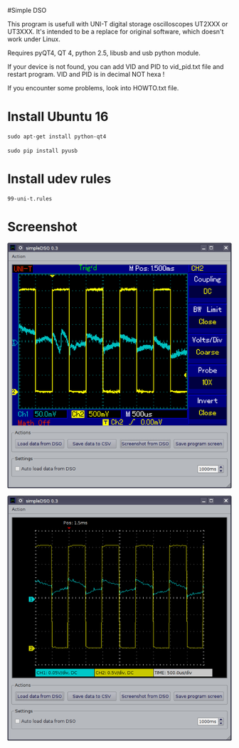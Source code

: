 #Simple DSO

This program is usefull with UNI-T digital storage oscilloscopes UT2XXX or UT3XXX.
It's intended to be a replace for original software, which doesn't work under Linux.

Requires pyQT4, QT 4, python 2.5, libusb and usb python module.

If your device is not found, you can add VID and PID to vid_pid.txt file and restart program. 
VID and PID is in decimal NOT hexa !

If you encounter some problems, look into HOWTO.txt file.


# Install  Ubuntu 16

    sudo apt-get install python-qt4

    sudo pip install pyusb

# Install udev rules

    99-uni-t.rules
    

# Screenshot


![Screenshot](./screenshot/1.png)


![Screenshot](./screenshot/2.png)



